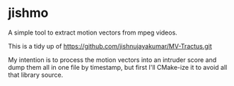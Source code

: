 # jishmo
A simple tool to extract motion vectors from mpeg videos.

This is a tidy up of https://github.com/jishnujayakumar/MV-Tractus.git 

My intention is to process the motion vectors into an intruder score and dump them all in one file by timestamp, but first I'll CMake-ize it to avoid all that library source.




